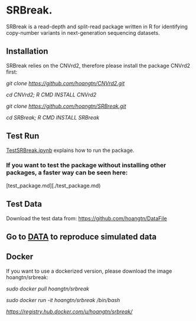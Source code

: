 # SRBreak.

SRBreak is a read-depth and split-read package written in R for identifying copy-number variants 
in next-generation sequencing datasets.

## Installation

SRBreak relies on the CNVrd2, therefore please install the package CNVrd2 first:

*git clone https://github.com/hoangtn/CNVrd2.git*

*cd CNVrd2; R CMD INSTALL CNVrd2*  

*git clone https://github.com/hoangtn/SRBreak.git*

*cd SRBreak; R CMD INSTALL SRBreak*


## Test Run

[TestSRBreak.ipynb](./TestSRBreak.ipynb) explains how to run the package.

### If you want to test the package without installing other packages, a faster way can be seen here:

[test_package.md][./test_package.md)


## Test Data

Download the test data from: https://github.com/hoangtn/DataFile

## Go to [DATA](./DATA) to reproduce simulated data

## Docker

If you want to use a dockerized version, please download the image hoangtn/srbreak:

*sudo docker pull hoangtn/srbreak*

*sudo docker run -it hoangtn/srbreak /bin/bash*

*https://registry.hub.docker.com/u/hoangtn/srbreak/*

